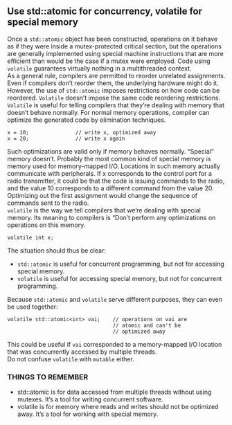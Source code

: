 ## Use std::atomic for concurrency, volatile for special memory
Once a `std::atomic` object has been constructed, operations on it behave as if they were inside a mutex-protected critical section, but the operations are generally implemented using special machine instructions that are more efficient than would be the case if a mutex were employed. Code using `volatile` guarantees virtually nothing in a multithreaded context.    
As a general rule, compilers are permitted to reorder unrelated assignments. Even if compilers don’t reorder them, the underlying hardware might do it. However, the use of `std::atomic` imposes restrictions on how code can be reordered. `Volatile` doesn’t impose the same code reordering restrictions. `Volatile` is useful for telling compilers that they’re dealing with memory that doesn’t behave normally. For normal memory operations, compiler can optimize the generated code by elimination techniques. 
```
x = 10;               // write x, optimized away
x = 20;               // write x again 
```
Such optimizations are valid only if memory behaves normally. “Special” memory doesn’t. Probably the most common kind of special memory is memory used for memory-mapped I/O. Locations in such memory actually communicate with peripherals. If x corresponds to the control port for a radio transmitter, it could be that the code is issuing commands to the radio, and the value 10 corresponds to a different command from the value 20. Optimizing out the first assignment would change the sequence of commands sent to the radio.     
`volatile` is the way we tell compilers that we’re dealing with special memory. Its meaning to compilers is “Don’t perform any optimizations on operations on this memory.
```
volatile int x;
```

The situation should thus be clear:
* `std::atomic` is useful for concurrent programming, but not for accessing special memory.
* `volatile` is useful for accessing special memory, but not for concurrent programming.

Because `std::atomic` and `volatile` serve different purposes, they can even be used together:
```
volatile std::atomic<int> vai;    // operations on vai are
                                  // atomic and can't be
                                  // optimized away
```
This could be useful if `vai` corresponded to a memory-mapped I/O location that was concurrently accessed by multiple threads.   
Do not confuse `volatile` with `mutable` either.

### THINGS TO REMEMBER
* std::atomic is for data accessed from multiple threads without using mutexes. It’s a tool for writing concurrent software.
* volatile is for memory where reads and writes should not be optimized away. It’s a tool for working with special memory.